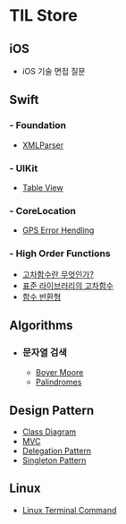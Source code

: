 # TIL Store

## iOS
- iOS 기술 면접 질문


## Swift

### - Foundation
- [XMLParser](Swift/Foundation/XMLParser.md)

### - UIKit
- [Table View](Swift/UIKit/TableView/README.md)

### - CoreLocation
- [GPS Error Hendling](Swift/CoreLocation/GPSErrorHandling.md)

### - High Order Functions
- [고차함수란 무엇인가?](Swift/Higher-Order-Functions/What_Is_High_Order_Function.md)
- [표준 라이브러리의 고차함수](Swift/Higher-Order-Functions/Higher-order_functions_in_the_standard_Library.md)
- [함수 반환형](Swift/Higher-Order-Functions/Function_as_a_return_type.md)

## Algorithms
  - ### 문자열 검색
    - [Boyer Moore](Algorithms/문자열검색/BoyerMoore.md)
    - [Palindromes](Algorithms/문자열검색/Palindromes.md)

## Design Pattern
- [Class Diagram](DesignPattern/ClassDiagram/README.md)
- [MVC](DesignPattern/StructuralDesignPattern/README.md)
- [Delegation Pattern](DesignPattern/BehavioralDesignPattern/Delegation-Pattern.md)
- [Singleton Pattern](DesignPattern/CreationalDesignPattern/SingletonPattern.md)
## Linux
- [Linux Terminal Command](Linux/LinuxTerminalCommand.md)